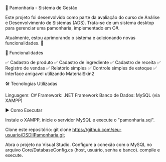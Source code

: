🍴 Pamonharia - Sistema de Gestão

Este projeto foi desenvolvido como parte da avaliação do curso de Análise e Desenvolvimento de Sistemas (ADS).
Trata-se de um sistema desktop para gerenciar uma pamonharia, implementado em C#.

Atualmente, estou aprimorando o sistema e adicionando novas funcionalidades. 🚀

📌 Funcionalidades

✅ Cadastro de produto
✅ Cadastro de ingrediente
✅ Cadastro de receita
✅ Registro de vendas
✅ Relatório simples
✅ Controle simples de estoque
✅ Interface amigavel utilizando MaterialSkin2

🛠️ Tecnologias Utilizadas

Linguagem: C#
Framework: .NET Framework
Banco de Dados: MySQL (via XAMPP)

▶️ Como Executar

Instale o XAMPP, inicie o servidor MySQL e execute o "pamonharia.sql".

Clone este repositório:
git clone https://github.com/seu-usuario/DSDIIPamonharia.git

Abra o projeto no Visual Studio.
Configure a conexão com o MySQL no arquivo Core/DatabaseConfig.cs (host, usuário, senha e banco).
compile e execute.

